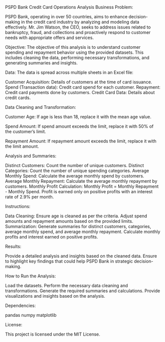 PSPD Bank Credit Card Operations Analysis
Business Problem:

PSPD Bank, operating in over 50 countries, aims to enhance decision-making in the credit card industry by analyzing and modeling data effectively. Mr. Jim Watson, the CEO, seeks to address issues related to bankruptcy, fraud, and collections and proactively respond to customer needs with appropriate offers and services.

Objective:
The objective of this analysis is to understand customer spending and repayment behavior using the provided datasets. This includes cleaning the data, performing necessary transformations, and generating summaries and insights.

Data:
The data is spread across multiple sheets in an Excel file:

Customer Acquisition: Details of customers at the time of card issuance.
Spend (Transaction data): Credit card spend for each customer.
Repayment: Credit card payments done by customers.
Credit Card Data: Details about credit cards.

Data Cleaning and Transformation:

Customer Age:
If age is less than 18, replace it with the mean age value.

Spend Amount:
If spend amount exceeds the limit, replace it with 50% of the customer’s limit.

Repayment Amount:
If repayment amount exceeds the limit, replace it with the limit amount.

Analysis and Summaries:

Distinct Customers:
Count the number of unique customers.
Distinct Categories:
Count the number of unique spending categories.
Average Monthly Spend:
Calculate the average monthly spend by customers.
Average Monthly Repayment:
Calculate the average monthly repayment by customers.
Monthly Profit Calculation:
Monthly Profit = Monthly Repayment - Monthly Spend.
Profit is earned only on positive profits with an interest rate of 2.9% per month.

Instructions:

Data Cleaning:
Ensure age is cleaned as per the criteria.
Adjust spend amounts and repayment amounts based on the provided limits.
Summarization:
Generate summaries for distinct customers, categories, average monthly spend, and average monthly repayment.
Calculate monthly profits and interest earned on positive profits.

Results:

Provide a detailed analysis and insights based on the cleaned data. Ensure to highlight key findings that could help PSPD Bank in strategic decision-making.

How to Run the Analysis:

Load the datasets.
Perform the necessary data cleaning and transformations.
Generate the required summaries and calculations.
Provide visualizations and insights based on the analysis.

Dependencies:

pandas
numpy
matplotlib

License:

This project is licensed under the MIT License.


